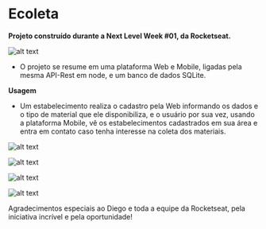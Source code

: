 # Ecoleta
__Projeto construído durante a Next Level Week #01, da Rocketseat.__

![alt text](https://github.com/DBzera/nlw-01/blob/master/Capa.png?raw=true)

* O projeto se resume em uma plataforma Web e Mobile, ligadas pela mesma API-Rest em node, e um banco de dados SQLite.

__Usagem__

* Um estabelecimento realiza o cadastro pela Web informando os dados e o tipo de material que ele disponibiliza, e o usuário por sua vez, usando a plataforma Mobile, vê os estabelecimentos cadastrados em sua área e entra em contato caso tenha interesse na coleta dos materiais.

![alt text](https://github.com/DBzera/nlw-01/blob/master/Splash.png?raw=true)

![alt text](https://github.com/DBzera/nlw-01/blob/master/Inicio.png?raw=true)

![alt text](https://github.com/DBzera/nlw-01/blob/master/Home.png?raw=true)

![alt text](https://github.com/DBzera/nlw-01/blob/master/Detalhes.png?raw=true)

Agradecimentos especiais ao Diego e toda a equipe da Rocketseat, pela iniciativa incrível e pela oportunidade!
